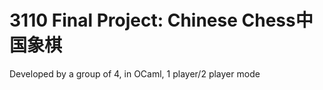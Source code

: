 # 3110 Final Project: Chinese Chess中国象棋
Developed by a group of 4, in OCaml, 1 player/2 player mode 

